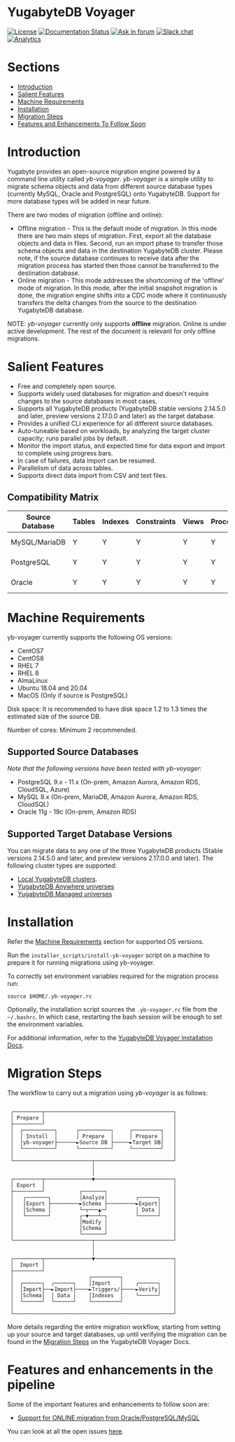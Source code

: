 # YugabyteDB Voyager
[![License](https://img.shields.io/badge/License-Apache%202.0-blue.svg)](https://opensource.org/licenses/Apache-2.0)
[![Documentation Status](https://readthedocs.org/projects/ansicolortags/badge/?version=latest)](https://docs.yugabyte.com/)
[![Ask in forum](https://img.shields.io/badge/ask%20us-forum-orange.svg)](https://forum.yugabyte.com/)
[![Slack chat](https://img.shields.io/badge/Slack:-%23yugabyte_db-blueviolet.svg?logo=slack)](https://communityinviter.com/apps/yugabyte-db/register)
[![Analytics](https://yugabyte.appspot.com/UA-104956980-4/home?pixel&useReferer)](https://github.com/yugabyte/ga-beacon)
# Sections
- [Introduction](#introduction)
- [Salient Features](#salient-features)
- [Machine Requirements](#machine-requirements)
- [Installation](#installation)
- [Migration Steps](#migration-steps)
- [Features and Enhancements To Follow Soon](#features-and-enhancements-in-the-pipeline)

# Introduction

Yugabyte provides an open-source migration engine powered by a command line utility called *yb-voyager*. *yb-voyager* is a simple utility to migrate schema objects and data from different source database types (currently MySQL, Oracle and PostgreSQL) onto YugabyteDB. Support for more database types will be added in near future.

There are two modes of migration (offline and online):
- Offline migration - This is the default mode of migration. In this mode there are two main steps of migration. First, export all the database objects and data in files. Second, run an import phase to transfer those schema objects and data in the destination YugabyteDB cluster. Please note, if the source database continues to receive data after the migration process has started then those cannot be transferred to the destination database.  
- Online migration  - This mode addresses the shortcoming of the 'offline' mode of migration. In this mode, after the initial snapshot migration is done, the migration engine shifts into a CDC mode where it continuously transfers the delta changes from the source to the destination YugabyteDB database.

NOTE: *yb-voyager* currently only supports **offline** migration. Online is under active development.
The rest of the document is relevant for only offline migrations. 

# Salient Features
- Free and completely open source.
- Supports widely used databases for migration and doesn't require changes to the source databases in most cases.
- Supports all YugabyteDB products (YugabyteDB stable versions 2.14.5.0 and later, preview versions 2.17.0.0 and later) as the target database.
- Provides a unified CLI experience for all different source databases.
- Auto-tuneable based on workloads, by analyzing the target cluster capacity; runs parallel jobs by default.
- Monitor the import status, and expected time for data export and import to complete using progress bars.
- In case of failures, data import can be resumed.
- Parallelism of data across tables.
- Supports direct data import from CSV and text files.

## Compatibility Matrix
|Source Database|Tables|Indexes|Constraints|Views|Procedures|Functions|Partition Tables|Sequences|Triggers|Types|Packages|Synonyms|Tablespaces|
|-|-|-|-|-|-|-|-|-|-|-|-|-|-|
|MySQL/MariaDB|Y|Y|Y|Y|Y|Y|Y|N/A|Y|N/A|N/A|N/A|N(https://github.com/yugabyte/yb-db-migration/issues/170)|
|PostgreSQL|Y|Y|Y|Y|Y|Y|Y|Y|Y|Y|N/A|N/A|N(https://github.com/yugabyte/yb-db-migration/issues/170)|
|Oracle|Y|Y|Y|Y|Y|Y|Y|Y|Y|Y|Y|Y|N(https://github.com/yugabyte/yb-db-migration/issues/170)|

# Machine Requirements
yb-voyager currently supports the following OS versions:
- CentOS7
- CentOS8
- RHEL 7
- RHEL 8
- AlmaLinux
- Ubuntu 18.04 and 20.04
- MacOS (Only if source is PostgreSQL)

Disk space: It is recommended to have disk space 1.2 to 1.3 times the estimated size of the source DB.

Number of cores: Minimum 2 recommended.

## Supported Source Databases
*Note that the following versions have been tested with yb-voyager:*
- PostgreSQL 9.x - 11.x (On-prem, Amazon Aurora, Amazon RDS, CloudSQL, Azure)
- MySQL 8.x (On-prem, MariaDB, Amazon Aurora, Amazon RDS, CloudSQL)
- Oracle 11g - 19c (On-prem, Amazon RDS)

## Supported Target Database Versions
You can migrate data to any one of the three YugabyteDB products (Stable versions 2.14.5.0 and later, and preview versions 2.17.0.0 and later). The following cluster types are supported:
- [Local YugabyteDB clusters](https://docs.yugabyte.com/preview/quick-start/).
- [YugabyteDB Anywhere universes](https://docs.yugabyte.com/preview/yugabyte-platform/create-deployments/)
- [YugabyteDB Managed universes](https://docs.yugabyte.com/preview/yugabyte-cloud/cloud-basics/)

# Installation
Refer the [Machine Requirements](#machine-requirements) section for supported OS versions. 

Run the `installer_scripts/install-yb-voyager` script on a machine to prepare it
for running migrations using yb-voyager.

To correctly set environment variables required for the migration process run:

```
source $HOME/.yb-voyager.rc
``` 

Optionally, the installation script sources the `.yb-voyager.rc` file from the `~/.bashrc`. In which case, restarting the bash session will be enough to set the environment variables.

For additional information, refer to the [YugabyteDB Voyager Installation Docs](https://docs.yugabyte.com/preview/migrate/install-yb-voyager/).

# Migration Steps

The workflow to carry out a migration using *yb-voyager* is as follows:

```

 ┌─────────┬─────────────────────────────────────────┐
 │ Prepare │                                         │
 ├─────────┘                                         │
 │  ┌──────────┐      ┌──────────┐     ┌─────────┐   │
 │  │ Install  │      │ Prepare  │     │ Prepare │   │
 │  │yb-voyager├──────►Source DB ├─────►Target DB│   │
 │  └──────────┘      └──────────┘     └─────────┘   │
 │                                                   │
 └─────────────────────────┬─────────────────────────┘
                           │
                           │
 ┌─────────┬───────────────▼─────────────────────────┐
 │ Export  │                                         │
 ├─────────┘           ┌───────┐                     │
 │   ┌───────┐         │Analyze│         ┌──────┐    │
 │   │Export ├─────────►Schema ├─────────►Export│    │
 │   │Schema │         └─┬───▲─┘         │ Data │    │
 │   └───────┘         ┌─▼───┴─┐         └──────┘    │
 │                     │Modify │                     │
 │                     │Schema │                     │
 │                     └───────┘                     │
 └─────────────────────────┬─────────────────────────┘
                           │
                           │
 ┌─────────┬───────────────▼─────────────────────────┐
 │  Import │                                         │
 ├─────────┘                                         │
 │                        ┌─────────┐                │
 │  ┌──────┐  ┌──────┐    │Import   │    ┌──────┐    │
 │  │Import├──►Import├────►Triggers/├────►Verify│    │
 │  │Schema│  │ Data │    │Indexes  │    └──────┘    │
 │  └──────┘  └──────┘    └─────────┘                │
 │                                                   │
 └───────────────────────────────────────────────────┘
```
More details regarding the entire migration workflow, starting from setting up your source and target databases, up until verifying the migration can be found in the [Migration Steps](https://docs.yugabyte.com/preview/migrate/migrate-steps/) on the YugabyteDB Voyager Docs.

# Features and enhancements in the pipeline

Some of the important features and enhancements to follow soon are:

- [Support for ONLINE migration from Oracle/PostgreSQL/MySQL](https://github.com/yugabyte/yb-db-migration/issues/50)

You can look at all the open issues [here](https://github.com/yugabyte/yb-db-migration/issues).
